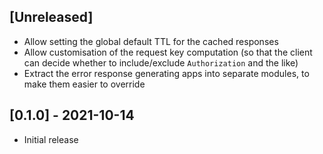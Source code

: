 ## [Unreleased]

- Allow setting the global default TTL for the cached responses
- Allow customisation of the request key computation (so that the client can decide whether to include/exclude `Authorization` and the like)
- Extract the error response generating apps into separate modules, to make them easier to override

## [0.1.0] - 2021-10-14

- Initial release
